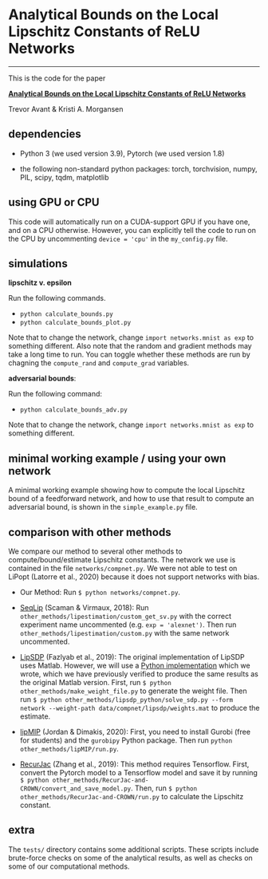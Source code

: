 # Analytical Bounds on the Local Lipschitz Constants of ReLU Networks

---

This is the code for the paper

[**Analytical Bounds on the Local Lipschitz Constants of ReLU Networks**](https://arxiv.org/abs/2104.14672)

Trevor Avant & Kristi A. Morgansen


## dependencies

* Python 3 (we used version 3.9), Pytorch (we used version 1.8)

* the following non-standard python packages: torch, torchvision, numpy, PIL, scipy, tqdm, matplotlib


## using GPU or CPU

This code will automatically run on a CUDA-support GPU if you have one, and on a CPU otherwise. However, you can explicitly tell the code to run on the CPU by uncommenting `device = 'cpu'` in the `my_config.py` file.


## simulations

**lipschitz v. epsilon**

Run the following commands.
* `python calculate_bounds.py`
* `python calculate_bounds_plot.py`

Note that to change the network, change `import networks.mnist as exp` to something different. Also note that the random and gradient methods may take a long time to run. You can toggle whether these methods are run by chagning the `compute_rand` and `compute_grad` variables.


**adversarial bounds**: 

Run the following command:
* `python calculate_bounds_adv.py`

Note that to change the network, change `import networks.mnist as exp` to something different.


## minimal working example / using your own network

A minimal working example showing how to compute the local Lipschitz bound of a feedforward network, and how to use that result to compute an adversarial bound, is shown in the `simple_example.py` file.


## comparison with other methods

We compare our method to several other methods to compute/bound/estimate Lipschitz constants. The network we use is contained in the file `networks/compnet.py`. We were not able to test on LiPopt (Latorre et al., 2020) because it does not support networks with bias.

* Our Method: Run `$ python networks/compnet.py`.

* [SeqLip](https://github.com/avirmaux/lipEstimation) (Scaman & Virmaux, 2018): Run `other_methods/lipestimation/custom_get_sv.py` with the correct experiment name uncommented (e.g. `exp = 'alexnet')`. Then run `other_methods/lipestimation/custom.py` with the same network uncommented.

* [LipSDP](https://github.com/AntonXue/chordal-lipsdp) (Fazlyab et al., 2019): The original implementation of LipSDP uses Matlab. However, we will use a [Python implementation](https://github.com/trevoravant/LipSDP_python) which we wrote, which we have previously verified to produce the same results as the original Matlab version. First, run `$ python other_methods/make_weight_file.py` to generate the weight file. Then run `$ python other_methods/lipsdp_python/solve_sdp.py --form network --weight-path data/compnet/lipsdp/weights.mat` to produce the estimate.

* [lipMIP](https://github.com/revbucket/lipMIP) (Jordan & Dimakis, 2020): First, you need to install Gurobi (free for students) and the `gurobipy` Python package. Then run `python other_methods/lipMIP/run.py`.

* [RecurJac](https://github.com/huanzhang12/RecurJac-and-CROWN) (Zhang et al., 2019): This method requires Tensorflow. First, convert the Pytorch model to a Tensorflow model and save it by running `$ python other_methods/RecurJac-and-CROWN/convert_and_save_model.py`. Then, run  `$ python other_methods/RecurJac-and-CROWN/run.py` to calculate the Lipschitz constant.

## extra

The `tests/` directory contains some additional scripts. These scripts include brute-force checks on some of the analytical results, as well as checks on some of our computational methods.
